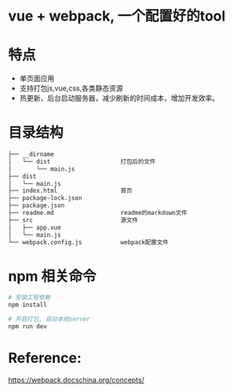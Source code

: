 # vue + webpack, 一个配置好的tool

# 特点

* 单页面应用
* 支持打包js,vue,css,各类静态资源
* 热更新，后台启动服务器，减少刷新的时间成本，增加开发效率。

# 目录结构

``` bash
├── __dirname                   
│   └── dist                    打包后的文件
│       └── main.js
├── dist
│   └── main.js
├── index.html                  首页
├── package-lock.json
├── package.json                
├── readme.md                   readme的markdown文件
├── src                         源文件
│   ├── app.vue
│   └── main.js
└── webpack.config.js           webpack配置文件
``` 

# npm 相关命令

``` bash
# 安装工程依赖
npm install

# 开启打包, 启动本地server
npm run dev 

```

# Reference: 
https://webpack.docschina.org/concepts/